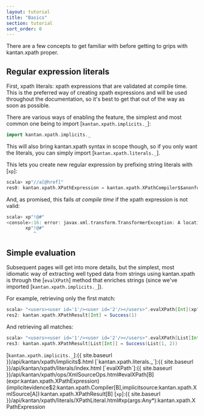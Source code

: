 ```yaml
---
layout: tutorial
title: "Basics"
section: tutorial
sort_order: 0
---
```

There are a few concepts to get familiar with before getting to grips with kantan.xpath proper.

## Regular expression literals

First, xpath literals: xpath expressions that are validated at compile time. This is the preferred way
of creating xpath expressions and will be used throughout the documentation, so it's best to get that out of the way
as soon as possible.

There are various ways of enabling the feature, the simplest and most common one being to import
[`kantan.xpath.implicits._`]:

```scala
import kantan.xpath.implicits._
```

This will also bring kantan.xpath syntax in scope though, so if you only want the literals, you can simply import
[`kantan.xpath.literals._`].

This lets you create new regular expression by prefixing string literals with [`xp`]:

```scala
scala> xp"//a[@href]"
res0: kantan.xpath.XPathExpression = kantan.xpath.XPathCompiler$$anonfun$1$$anonfun$apply$3$$anon$2@38c1d824
```

And, as promised, this fails *at compile time* if the xpath expression is not valid:

```scala
scala> xp"!@#"
<console>:16: error: javax.xml.transform.TransformerException: A location path was expected, but the following token was encountered:  !
       xp"!@#"
          ^
```

## Simple evaluation

Subsequent pages will get into more details, but the simplest, most idiomatic way of extracting well typed data from
strings using kantan.xpath is through the [`evalXPath`] method that enriches strings (since we've imported
[`kantan.xpath.implicits._`]).

For example, retrieving only the first match:

```scala
scala> "<users><user id='1'/><user id='2'/></users>".evalXPath[Int](xp"//user/@id")
res2: kantan.xpath.XPathResult[Int] = Success(1)
```

And retrieving all matches:

```scala
scala> "<users><user id='1'/><user id='2'/></users>".evalXPath[List[Int]](xp"//user/@id")
res3: kantan.xpath.XPathResult[List[Int]] = Success(List(1, 2))
```

[`kantan.xpath.implicits._`]:{{ site.baseurl }}/api/kantan/xpath/implicits$.html
[`kantan.xpath.literals._`]:{{ site.baseurl }}/api/kantan/xpath/literals/index.html
[`evalXPath`]:{{ site.baseurl }}/api/kantan/xpath/ops/XmlSourceOps.html#evalXPath[B](expr:kantan.xpath.XPathExpression)(implicitevidence$2:kantan.xpath.Compiler[B],implicitsource:kantan.xpath.XmlSource[A]):kantan.xpath.XPathResult[B]
[`xp`]:{{ site.baseurl }}/api/kantan/xpath/literals/XPathLiteral.html#xp(args:Any*):kantan.xpath.XPathExpression
